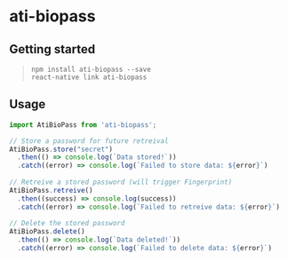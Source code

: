 
# ati-biopass

## Getting started

> `npm install ati-biopass --save`  
> `react-native link ati-biopass`

## Usage
```javascript
import AtiBioPass from 'ati-biopass';

// Store a password for future retreival
AtiBioPass.store("secret")
  .then(() => console.log(`Data stored!`))
  .catch((error) => console.log(`Failed to store data: ${error}`)
 
// Retreive a stored password (will trigger Fingerprint)
AtiBioPass.retreive()
  .then((success) => console.log(success))
  .catch((error) => console.log(`Failed to retreive data: ${error}`)
 
// Delete the stored password
AtiBioPass.delete()
  .then(() => console.log(`Data deleted!`))
  .catch((error) => console.log(`Failed to delete data: ${error}`)
```
  